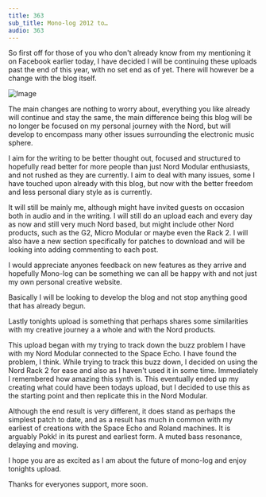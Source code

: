 ```yaml
---
title: 363
sub_title: Mono-log 2012 to…
audio: 363
---
```

So first off for those of you who don't already know from my mentioning it on Facebook earlier today, I have decided I will be continuing these uploads past the end of this year, with no set end as of yet. There will however be a change with the blog itself.

![Image](/assets/img/Snd-363.png)


The main changes are nothing to worry about, everything you like already will continue and stay the same, the main difference being this blog will be no longer be focused on my personal journey with the Nord, but will develop to encompass many other issues surrounding the electronic music sphere.

I aim for the writing to be better thought out, focused and structured to hopefully read better for more people than just Nord Modular enthusiasts, and not rushed as they are currently. I aim to deal with many issues, some I have touched upon already with this blog, but now with the better freedom and less personal diary style as is currently.

It will still be mainly me, although might have invited guests on occasion both in audio and in the writing. I will still do an upload each and every day as now and still very much Nord based, but might include other Nord products, such as the G2, Micro Modular or maybe even the Rack 2. I will also have a new section specifically for patches to download and will be looking into adding commenting to each post.

I would appreciate anyones feedback on new features as they arrive and hopefully Mono-log can be something we can all be happy with and not just my own personal creative website.

Basically I will be looking to develop the blog and not stop anything good that has already begun.

Lastly tonights upload is something that perhaps shares some similarities with my creative journey a a whole and with the Nord products. 

This upload began with my trying to track down the buzz problem I have with my Nord Modular connected to the Space Echo. I have found the problem, I think. While trying to track this buzz down, I decided on using the Nord Rack 2 for ease and also as I haven't used it in some time. Immediately I remembered how amazing this synth is. This eventually ended up my creating what could have been todays upload, but I decided to use this as the starting point and then replicate this in the Nord Modular.

Although the end result is very different, it does stand as perhaps the simplest patch to date, and as a result has much in common with my earliest of creations with the Space Echo and Roland machines. It is arguably Pokk! in its purest and earliest form. A muted bass resonance, delaying and moving.

I hope you are as excited as I am about the future of mono-log and enjoy tonights upload.

Thanks for everyones support, more soon.